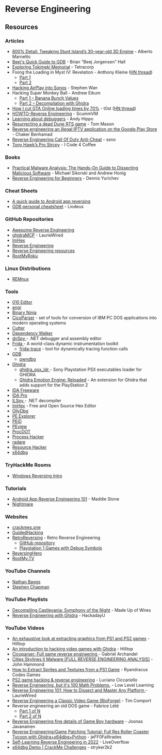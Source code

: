# Reverse Engineering

## Resources

### Articles

* [800% Detail: Tweaking Stunt Island’s 30-year-old 3D Engine](https://annali.netlify.app/2024/11/20/tweaking-stunt-island) - Alberto Marnetto
* [Beej's Quick Guide to GDB](https://beej.us/guide/bggdb/) - Brian "Beej Jorgensen" Hall
* [Exploring Tokimeki Memorial](https://tetracorp.github.io/tokimeki-memorial/) - Tetracorp
* Fixing the Loading in Myst IV: Revelation - Anthony Kleine ([HN thread](https://news.ycombinator.com/item?id=42372565))
  * [Part 1](https://medium.com/@tomysshadow/fixing-the-loading-in-myst-iv-revelation-86e2814afbf8)
  * [Part 2](https://medium.com/@tomysshadow/fixing-the-loading-in-myst-iv-revelation-part-2-2882cf5f50a5)
* [Hacking AirPlay into Sonos](https://medium.com/@stephencwan/hacking-airplay-into-sonos-93a41a1fcfbb) - Stephen Wan
* Hacking Super Monkey Ball - Andrew Eikum
  * [Part 1 – Banana Bunch Values](https://www.smokingonabike.com/2021/01/17/hacking-super-monkey-ball-part-1-banana-bunch-values/)
  * [Part 2 – Decompilation with Ghidra](https://www.smokingonabike.com/2021/02/28/hacking-super-monkey-ball-part-2-decompilation-with-ghidra/)
* [How I cut GTA Online loading times by 70%](https://nee.lv/2021/02/28/How-I-cut-GTA-Online-loading-times-by-70/) - t0st ([HN thread](https://news.ycombinator.com/item?id=26296339))
* [HOWTO-Reverse Engineering](https://wiki.scummvm.org/index.php/HOWTO-Reverse_Engineering) - ScummVM
* [Learning about debuggers](https://werat.dev/blog/learning-about-debuggers/) - Andy Hippo
* [Resurrecting a dead Dune RTS game](https://wheybags.com/blog/emperor.html) - Tom Mason
* [Reverse engineering an illegal IPTV application on the Google Play Store](https://github.com/benhamad/blog/blob/main/2024-04-12-dramalive.md) - Chaker Benhamad
* [Reverse Engineering Call Of Duty Anti-Cheat](https://ssno.cc/posts/reversing-tac-1-4-2025/) - ssno
* [Tony Hawk’s Pro Strcpy](https://icode4.coffee/?p=954) - I Code 4 Coffee

### Books

* [Practical Malware Analysis: The Hands-On Guide to Dissecting Malicious Software](https://doc.lagout.org/security/Malware%20%26%20Forensics/Practical%20Malware%20Analysis.pdf) - Michael Sikorski and Andrew Honig
* [Reverse Engineering for Beginners](https://beginners.re/) - Dennis Yurichev

### Cheat Sheets

* [A quick guide to Android app reversing](http://pages.cpsc.ucalgary.ca/~joel.reardon/mobile/smali-cheat.pdf)
* [GDB personal cheatsheet](https://liodeus.github.io/2020/11/13/GDB.html) - Liodeus

### GitHub Repositories

* [Awesome Reverse Engineering](https://github.com/ReversingID/Awesome-Reversing)
* [ghidraMCP](https://github.com/LaurieWired/GhidraMCP) - LaurieWired
* [ImHex](https://github.com/WerWolv/ImHex)
* [Reverse Engineering](https://github.com/mytechnotalent/Reverse-Engineering)
* [Reverse Engineering resources](https://github.com/wtsxDev/reverse-engineering)
* [RootMyRoku](https://github.com/llamasoft/RootMyRoku)

### Linux Distributions

* [REMnux](https://remnux.org/)

### Tools

* [010 Editor](https://www.sweetscape.com/010editor/)
* [angr](https://angr.io/)
* [Binary Ninja](https://binary.ninja/)
* [CicoParser](https://github.com/gabonator/Education/tree/master/2021/CicoParser) - set of tools for conversion of IBM PC DOS applications into modern operating systems
* [Cutter](https://cutter.re/)
* [Dependency Walker](https://www.dependencywalker.com/)
* [dnSpy ](https://github.com/dnSpy/dnSpy)- .NET debugger and assembly editor
* [Frida ](https://frida.re/)- A world-class dynamic instrumentation toolkit
  * [frida-trace](https://frida.re/docs/frida-trace/) - tool for dynamically tracing function calls
* [GDB](https://www.sourceware.org/gdb/)
  * [pwndbg](https://github.com/pwndbg/pwndbg)
* [Ghidra](https://ghidra-sre.org/)
  * [ghidra\_psx\_ldr ](https://github.com/lab313ru/ghidra_psx_ldr)- Sony Playstation PSX executables loader for GHIDRA
  * [Ghidra Emotion Engine: Reloaded](https://github.com/chaoticgd/ghidra-emotionengine-reloaded) - An extension for Ghidra that adds support for the PlayStation 2
* [IDA Freeware](https://hex-rays.com/ida-free/)
* [IDA Pro](https://hex-rays.com/ida-pro/)
* [ILSpy ](https://github.com/icsharpcode/ILSpy)- .NET decompiler
* [ImHex](https://imhex.werwolv.net/) - Free and Open Source Hex Editor
* [OllyDbg](https://www.ollydbg.de/)
* [PE Explorer](https://www.pe-explorer.com/)
* [PEiD](https://www.aldeid.com/wiki/PEiD)
* [PEview](http://wjradburn.com/software/)
* [ProcDOT](https://www.procdot.com/index.htm)
* [Process Hacker](https://processhacker.sourceforge.io/)
* [radare](https://rada.re/n/)
* [Resource Hacker](https://www.angusj.com/resourcehacker/)
* [x64dbg](https://x64dbg.com/)

### TryHackMe Rooms

* [Windows Reversing Intro](https://tryhackme.com/r/room/windowsreversingintro)

### Tutorials

* [Android App Reverse Engineering 101](https://www.ragingrock.com/AndroidAppRE/) - Maddie Stone
* [Nightmare](https://guyinatuxedo.github.io/)

### Websites

* [crackmes.one](https://crackmes.one/)
* [GuidedHacking](https://guidedhacking.com/)
* [RetroReversing](https://www.retroreversing.com/) - Retro Reverse Engineering
  * [GitHub repository](https://github.com/RetroReversing/retroReversing)
  * [Playstation 1 Games with Debug Symbols](https://www.retroreversing.com/ps1-debug-symbols)
* [ReversingHero](https://www.reversinghero.com/)
* [RootMy.TV](https://rootmy.tv/)

### YouTube Channels

* [Nathan Baggs](https://www.youtube.com/@nathanbaggs)
* [Stephen Chapman](https://www.youtube.com/@StephenChapman)

### YouTube Playlists

* [Decompiling Castlevania: Symphony of the Night](https://www.youtube.com/playlist?list=PLRA8lCbG_RSltj5RjwDL_xsJeKlbuLmVp) - Made Up of Wires
* [Reverse Engineering with Ghidra](https://www.youtube.com/playlist?list=PL_tws4AXg7auglkFo6ZRoWGXnWL0FHAEi) - HackadayU

### YouTube Videos

* [An exhaustive look at extracting graphics from PS1 and PS2 games](https://www.youtube.com/watch?v=lePKUCYakqM) - Hilltop
* [An introduction to hacking video games with Ghidra](https://www.youtube.com/watch?v=qCEZC3cPc1s) - Hilltop
* [Cicoparser: Full game reverse engineering ](https://www.youtube.com/watch?v=4fAeUx8A-OE)- Gabriel Archandel
* [Cities Skylines II Malware \[FULL REVERSE ENGINEERING ANALYSIS\]](https://www.youtube.com/watch?v=bvyklJ5Wie0) - John Hammond
* [How to Extract Sprites and Textures from a PS1 Game](https://www.youtube.com/watch?v=-RgHa0azIlY) - Ryandracus Codes Games
* [PS2 game hacking & reverse engineering](https://www.youtube.com/watch?v=gG5N53aNikk) - Luciano Ciccariello
* [Reverse Engineering, but it's 100 Math Problems.](https://www.youtube.com/watch?v=VLd9GZg8ALs) - Low Level Learning
* [Reverse Engineering 101: How to Dissect and Master Any Platform ](https://www.youtube.com/watch?v=RnL5HQfq4Ik)- LaurieWired
* [Reverse Engineering a Classic Video Game (BioForge)](https://www.youtube.com/watch?v=fKb_0BfKtsA) - Tim Comport
* Reverse engineering an old DOS game - Fabrice Lété
  * [Part 1 of N](https://www.youtube.com/watch?v=KdIpuCznir4)
  * [Part 2 of N](https://www.youtube.com/watch?v=OPTcCnUj_5A)
* [Reverse Engineering fine details of Game Boy hardware](https://www.youtube.com/watch?v=GBYwjch6oEE) - Joonas Javanainen
* [Reverse Engineering/Game Patching Tutorial: Full Res Roller Coaster Tycoon with Ghidra+x64dbg+Python](https://www.youtube.com/watch?v=cwBoUuy4nGc) - jeFF0Falltrades
* [Self-Learning Reverse Engineering in 2022](https://www.youtube.com/watch?v=gPsYkV7-yJk) - LiveOverflow
* [x64dbg Demo | CrackMe Challenges](https://www.youtube.com/watch?v=fBPj5yEJgck) - stryker2k2

###
